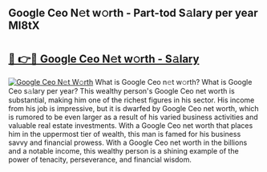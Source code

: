 ## Google Ceo N𝚎t w𝚘rth - Part-tod S𝚊lary per year MI8tX

# <h2><a href="http://gc1luc.nevu.top/?p=Google+Ceo">🔗 👉🔴 Google Ceo N𝚎t w𝚘rth - S𝚊lary</a></h2>

[![Google Ceo N𝚎t W𝚘rth](https://i.imgur.com/Oavwk0R.jpeg)](http://gc1luc.nevu.top/?p=Google+Ceo)
What is Google Ceo n𝚎t w𝚘rth? What is Google Ceo s𝚊lary per year?
This wealthy person's Google Ceo net worth is substantial, making him one of the richest figures in his sector. His income from his job is impressive, but it is dwarfed by Google Ceo net worth, which is rumored to be even larger as a result of his varied business activities and valuable real estate investments. With a Google Ceo net worth that places him in the uppermost tier of wealth, this man is famed for his business savvy and financial prowess. With a Google Ceo net worth in the billions and a notable income, this wealthy person is a shining example of the power of tenacity, perseverance, and financial wisdom.
